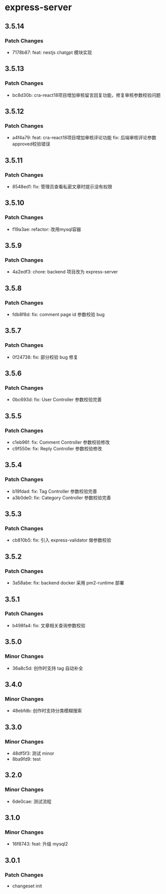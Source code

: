 # express-server

## 3.5.14

### Patch Changes

-   7178b87: feat: nestjs chatgpt 模块实现

## 3.5.13

### Patch Changes

-   bc8d30b: cra-react18项目增加审核留言回复功能，修复审核参数校验问题

## 3.5.12

### Patch Changes

-   a4f4a79: feat: cra-react18项目增加审核评论功能
    fix: 后端审核评论参数approved校验错误

## 3.5.11

### Patch Changes

-   8548ed1: fix: 管理员查看私密文章时提示没有权限

## 3.5.10

### Patch Changes

-   f19a3ae: refactor: 改用mysql容器

## 3.5.9

### Patch Changes

-   4a2edf3: chore: backend 项目改为 express-server

## 3.5.8

### Patch Changes

-   fdb8f8d: fix: comment page id 参数校验 bug

## 3.5.7

### Patch Changes

-   0f24738: fix: 部分校验 bug 修复

## 3.5.6

### Patch Changes

-   0bc693d: fix: User Controller 参数校验完善

## 3.5.5

### Patch Changes

-   c1eb96f: fix: Comment Controller 参数校验修改
-   c9f550e: fix: Reply Controller 参数校验修改

## 3.5.4

### Patch Changes

-   b19fdad: fix: Tag Controller 参数校验完善
-   a3b0de0: fix: Category Controller 参数校验完善

## 3.5.3

### Patch Changes

-   cb810b5: fix: 引入 express-validator 做参数校验

## 3.5.2

### Patch Changes

-   3a58abe: fix: backend docker 采用 pm2-runtime 部署

## 3.5.1

### Patch Changes

-   b498fa4: fix: 文章相关查询参数校验

## 3.5.0

### Minor Changes

-   36a8c5d: 创作时支持 tag 自动补全

## 3.4.0

### Minor Changes

-   48ebfdb: 创作时支持分类模糊搜索

## 3.3.0

### Minor Changes

-   48df5f3: 测试 minor
-   8ba9fd9: test

## 3.2.0

### Minor Changes

-   6de0cae: 测试流程

## 3.1.0

### Minor Changes

-   16f8743: feat: 升级 mysql2

## 3.0.1

### Patch Changes

-   changeset init
